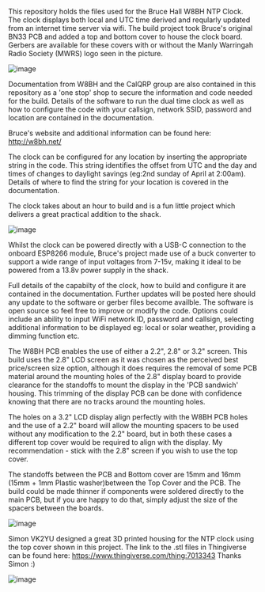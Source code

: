This repository holds the files used for the Bruce Hall W8BH NTP Clock. The clock displays both local and UTC time derived and reqularly updated from an internet time server via wifi. The build project took Bruce's original BN33 PCB and added a top and bottom cover to house the clock board. Gerbers are available for these covers with or without the Manly Warringah Radio Society (MWRS) logo seen in the picture. 

![image](https://github.com/user-attachments/assets/14b7e2cb-526c-4650-acd3-af152780c68b)

Documentation from W8BH and the CalQRP group are also contained in this repository as a 'one stop' shop to secure the information and code needed for the build. Details of the software to run the dual time clock as well as how to configure the code with your callsign, network SSID, password and location are contained in the documentation. 

Bruce's website and additional information can be found here: http://w8bh.net/

The clock can be configured for any location by inserting the appropriate string in the code. This string identifies the offset from UTC and the day and times of changes to daylight savings (eg:2nd sunday of April at 2:00am). Details of where to find the string for your location is covered in the documentation. 

The clock takes about an hour to build and is a fun little project which delivers a great practical addition to the shack. 

![image](https://github.com/user-attachments/assets/59c70f6c-8328-487c-b480-25ff34069805)

Whilst the clock can be powered directly with a USB-C connection to the onboard ESP8266 module, Bruce's project made use of a buck converter to support a wide range of input voltages from 7-15v, making it ideal to be powered from a 13.8v power supply in the shack.

Full details of the capabilty of the clock, how to build and configure it are contained in the documentation. Further updates will be posted here should any update to the software or gerber files become availble. The software is open source so feel free to improve or modify the code. Options could include an ability to input WiFi network ID, password and callsign, selecting additional information to be displayed eg: local or solar weather, providing a dimming function etc.

The W8BH PCB enables the use of either a 2.2", 2.8" or 3.2" screen. This build uses the 2.8" LCD screen as it was chosen as the perceived best price/screen size option, although it does requires the removal of some PCB material around the mounting holes of the 2.8" display board to provide clearance for the standoffs to mount the display in the 'PCB sandwich' housing. This trimming of the display PCB can be done with confidence knowing that there are no tracks around the mounting holes. 

The holes on a 3.2" LCD display align perfectly with the W8BH PCB holes and the use of a 2.2" board will allow the mounting spacers to be used without any modification to the 2.2" board, but in both these cases a different top cover would be required to align with the display. My recommendation - stick with the 2.8" screen if you wish to use the top cover.

The standoffs between the PCB and Bottom cover are 15mm and 16mm (15mm + 1mm Plastic washer)between the Top Cover and the PCB. The build could be made thinner if components were soldered directly to the main PCB, but if you are happy to do that, simply adjust the size of the spacers between the boards.

![image](https://github.com/user-attachments/assets/685b4c6e-ecf7-4b40-9a97-8eb329498cef)

Simon VK2YU designed a great 3D printed housing for the NTP clock using the top cover shown in this project. The link to the .stl files in Thingiverse can be found here: https://www.thingiverse.com/thing:7013343  Thanks Simon :) 

![image](https://github.com/user-attachments/assets/fe04f1a4-b68c-4498-a936-82e995905eb8)

